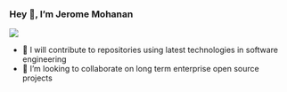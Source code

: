 ### Hey 👋, I’m Jerome Mohanan

[![](https://img.shields.io/badge/LinkedIn-0077B5?style=for-the-badge&logo=linkedin&logoColor=white&link=https://www.linkedin.com/in/jeromemohanan/)](https://www.linkedin.com/in/jeromemohanan/)
	
- 🌱 I will contribute to repositories using latest technologies in software engineering
- 💞️ I’m looking to collaborate on long term enterprise open source projects
<!---
jero2rome/jero2rome is a ✨ special ✨ repository because its `README.md` (this file) appears on your GitHub profile.
You can click the Preview link to take a look at your changes.
--->
